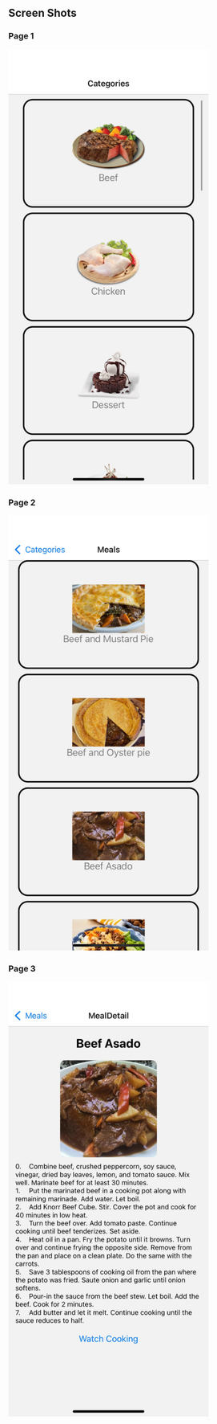 ## Screen Shots

### Page 1
<img src="screenshots/ss1.jpeg" alt="Page1" width="400"/>

### Page 2
<img src="screenshots/ss2.jpeg" alt="Page2" width="400"/>

### Page 3
<img src="screenshots/ss3.jpeg" alt="Page3" width="400"/>
